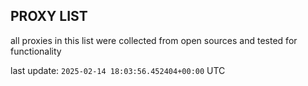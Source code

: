 ## PROXY LIST

all proxies in this list were collected from open sources and tested for functionality

last update: `2025-02-14 18:03:56.452404+00:00` UTC